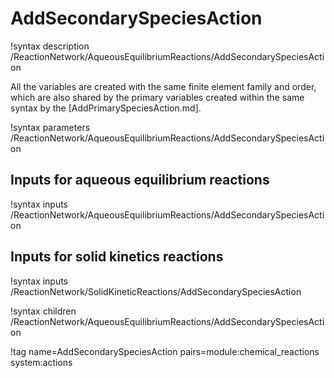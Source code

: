 # AddSecondarySpeciesAction

!syntax description /ReactionNetwork/AqueousEquilibriumReactions/AddSecondarySpeciesAction

All the variables are created with the same finite element family and order, which are also
shared by the primary variables created within the same syntax by the [AddPrimarySpeciesAction.md].

!syntax parameters /ReactionNetwork/AqueousEquilibriumReactions/AddSecondarySpeciesAction

## Inputs for aqueous equilibrium reactions

!syntax inputs /ReactionNetwork/AqueousEquilibriumReactions/AddSecondarySpeciesAction

## Inputs for solid kinetics reactions

!syntax inputs /ReactionNetwork/SolidKineticReactions/AddSecondarySpeciesAction

!syntax children /ReactionNetwork/AqueousEquilibriumReactions/AddSecondarySpeciesAction

!tag name=AddSecondarySpeciesAction pairs=module:chemical_reactions system:actions
